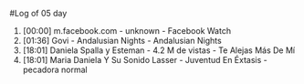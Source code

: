 #Log of 05 day

1. [00:00] m.facebook.com - unknown - Facebook Watch
1. [01:36] Govi - Andalusian Nights - Andalusian Nights
1. [18:01] Daniela Spalla y Esteman - 4.2 M de vistas - Te Alejas Más De Mí
1. [18:01] Maria Daniela Y Su Sonido Lasser - Juventud En Éxtasis - pecadora normal

